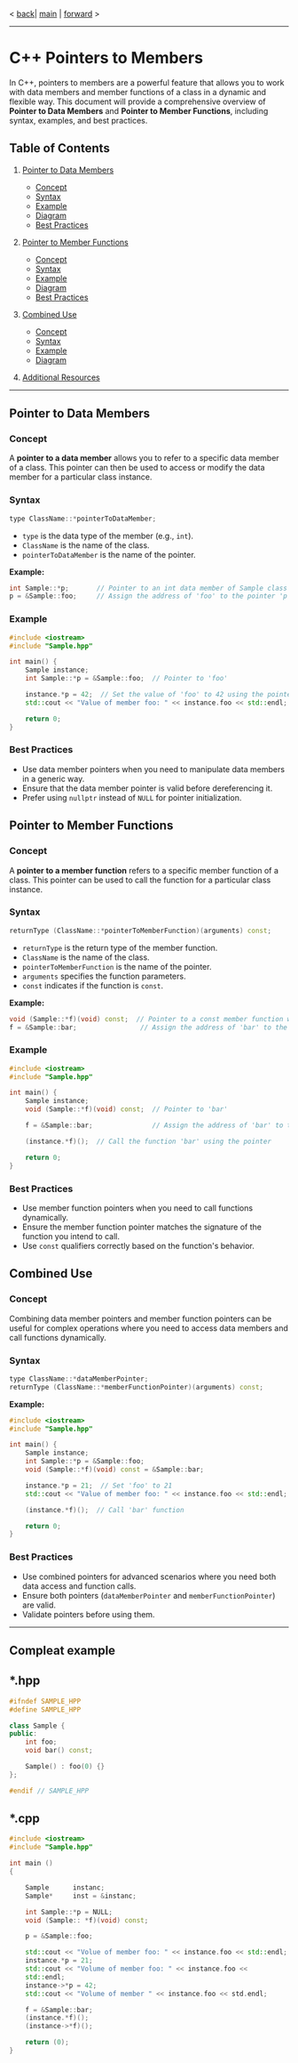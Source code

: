 < [back](cpp_non_membe_non_attribute.md)| [main](/) | [forward](cpp_good_practice) >

---

# C++ Pointers to Members

In C++, pointers to members are a powerful feature that allows you to work with data members and member functions of a class in a dynamic and flexible way. This document will provide a comprehensive overview of **Pointer to Data Members** and **Pointer to Member Functions**, including syntax, examples, and best practices.

## Table of Contents

1. [Pointer to Data Members](#pointer-to-data-members)
   - [Concept](#concept)
   - [Syntax](#syntax)
   - [Example](#example)
   - [Diagram](#diagram)
   - [Best Practices](#best-practices)

2. [Pointer to Member Functions](#pointer-to-member-functions)
   - [Concept](#concept-1)
   - [Syntax](#syntax-1)
   - [Example](#example-1)
   - [Diagram](#diagram-1)
   - [Best Practices](#best-practices-1)

3. [Combined Use](#combined-use)
   - [Concept](#concept-2)
   - [Syntax](#syntax-2)
   - [Example](#example-2)
   - [Diagram](#diagram-2)

4. [Additional Resources](#additional-resources)

---

## Pointer to Data Members

### Concept

A **pointer to a data member** allows you to refer to a specific data member of a class. This pointer can then be used to access or modify the data member for a particular class instance.

### Syntax

```cpp
type ClassName::*pointerToDataMember;
```

- `type` is the data type of the member (e.g., `int`).
- `ClassName` is the name of the class.
- `pointerToDataMember` is the name of the pointer.

**Example:**

```cpp
int Sample::*p;       // Pointer to an int data member of Sample class
p = &Sample::foo;     // Assign the address of 'foo' to the pointer 'p'
```

### Example

```cpp
#include <iostream>
#include "Sample.hpp"

int main() {
    Sample instance;
    int Sample::*p = &Sample::foo;  // Pointer to 'foo'

    instance.*p = 42;  // Set the value of 'foo' to 42 using the pointer
    std::cout << "Value of member foo: " << instance.foo << std::endl;

    return 0;
}
```

### Best Practices

- Use data member pointers when you need to manipulate data members in a generic way.
- Ensure that the data member pointer is valid before dereferencing it.
- Prefer using `nullptr` instead of `NULL` for pointer initialization.

## Pointer to Member Functions

### Concept

A **pointer to a member function** refers to a specific member function of a class. This pointer can be used to call the function for a particular class instance.

### Syntax

```cpp
returnType (ClassName::*pointerToMemberFunction)(arguments) const;
```

- `returnType` is the return type of the member function.
- `ClassName` is the name of the class.
- `pointerToMemberFunction` is the name of the pointer.
- `arguments` specifies the function parameters.
- `const` indicates if the function is `const`.

**Example:**

```cpp
void (Sample::*f)(void) const;  // Pointer to a const member function with no arguments
f = &Sample::bar;                // Assign the address of 'bar' to the pointer 'f'
```

### Example

```cpp
#include <iostream>
#include "Sample.hpp"

int main() {
    Sample instance;
    void (Sample::*f)(void) const;  // Pointer to 'bar'

    f = &Sample::bar;               // Assign the address of 'bar' to the pointer

    (instance.*f)();  // Call the function 'bar' using the pointer

    return 0;
}
```
### Best Practices

- Use member function pointers when you need to call functions dynamically.
- Ensure the member function pointer matches the signature of the function you intend to call.
- Use `const` qualifiers correctly based on the function's behavior.

## Combined Use

### Concept

Combining data member pointers and member function pointers can be useful for complex operations where you need to access data members and call functions dynamically.

### Syntax

```cpp
type ClassName::*dataMemberPointer;
returnType (ClassName::*memberFunctionPointer)(arguments) const;
```

**Example:**

```cpp
#include <iostream>
#include "Sample.hpp"

int main() {
    Sample instance;
    int Sample::*p = &Sample::foo;
    void (Sample::*f)(void) const = &Sample::bar;

    instance.*p = 21;  // Set 'foo' to 21
    std::cout << "Value of member foo: " << instance.foo << std::endl;

    (instance.*f)();  // Call 'bar' function

    return 0;
}
```


### Best Practices

- Use combined pointers for advanced scenarios where you need both data access and function calls.
- Ensure both pointers (`dataMemberPointer` and `memberFunctionPointer`) are valid.
- Validate pointers before using them.



---
## Compleat example 

## *.hpp
```cpp
#ifndef SAMPLE_HPP
#define SAMPLE_HPP

class Sample {
public:
    int foo;
    void bar() const;

    Sample() : foo(0) {} 
};

#endif // SAMPLE_HPP
```
## *.cpp

```cpp
#include <iostream>
#include "Sample.hpp"

int main ()
{

	Sample 		instanc;
	Sample*		inst = &instanc; 

	int Sample::*p = NULL;
	void (Sample:: *f)(void) const; 

	p = &Sample::foo; 

	std::cout << "Volue of member foo: " << instance.foo << std::endl; 
	instance.*p = 21; 
	std::cout << "Volume of member foo: " << instance.foo << 
	std::endl;
	instance->*p = 42;
	std::cout << "Volume of member " << instance.foo << std.endl; 

	f = &Sample::bar; 
	(instance.*f)();
	(instance->*f)();

	return (0); 
}

```